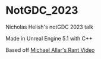 # NotGDC_2023
Nicholas Helish's notGDC 2023 talk

Made in Unreal Engine 5.1 with C++

Based off [Michael Allar's Rant Video](https://youtu.be/kHHrDIRSr5A)
